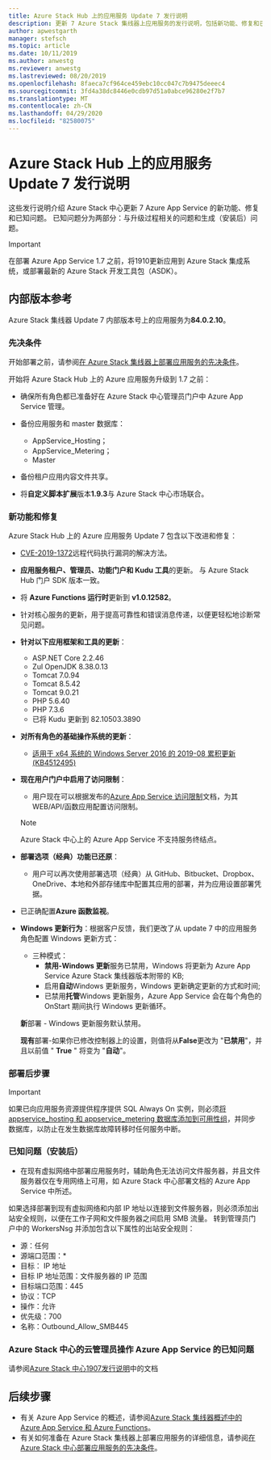 ```yaml
---
title: Azure Stack Hub 上的应用服务 Update 7 发行说明
description: 更新 7 Azure Stack 集线器上应用服务的发行说明，包括新功能、修复和已知问题。
author: apwestgarth
manager: stefsch
ms.topic: article
ms.date: 10/11/2019
ms.author: anwestg
ms.reviewer: anwestg
ms.lastreviewed: 08/20/2019
ms.openlocfilehash: 8faeca7cf964ce459ebc10cc047c7b9475deeec4
ms.sourcegitcommit: 3fd4a38dc8446e0cdb97d51a0abce96280e2f7b7
ms.translationtype: MT
ms.contentlocale: zh-CN
ms.lasthandoff: 04/29/2020
ms.locfileid: "82580075"
---
```

# <a name="app-service-on-azure-stack-hub-update-7-release-notes"></a>Azure Stack Hub 上的应用服务 Update 7 发行说明

这些发行说明介绍 Azure Stack 中心更新 7 Azure App Service 的新功能、修复和已知问题。 已知问题分为两部分：与升级过程相关的问题和生成（安装后）问题。

> [!IMPORTANT]
> 在部署 Azure App Service 1.7 之前，将1910更新应用到 Azure Stack 集成系统，或部署最新的 Azure Stack 开发工具包（ASDK）。

## <a name="build-reference"></a>内部版本参考

Azure Stack 集线器 Update 7 内部版本号上的应用服务为**84.0.2.10**。

### <a name="prerequisites"></a>先决条件

开始部署之前，请参阅[在 Azure Stack 集线器上部署应用服务的先决条件](azure-stack-app-service-before-you-get-started.md)。

开始将 Azure Stack Hub 上的 Azure 应用服务升级到 1.7 之前：

- 确保所有角色都已准备好在 Azure Stack 中心管理员门户中 Azure App Service 管理。

- 备份应用服务和 master 数据库：
  - AppService_Hosting；
  - AppService_Metering；
  - Master

- 备份租户应用内容文件共享。

- 将**自定义脚本扩展**版本**1.9.3**与 Azure Stack 中心市场联合。

### <a name="new-features-and-fixes"></a>新功能和修复

Azure Stack Hub 上的 Azure 应用服务 Update 7 包含以下改进和修复：

- [CVE-2019-1372](https://portal.msrc.microsoft.com/en-US/security-guidance/advisory/CVE-2019-1372)远程代码执行漏洞的解决方法。

- **应用服务租户、管理员、功能门户和 Kudu 工具**的更新。 与 Azure Stack Hub 门户 SDK 版本一致。

- 将 **Azure Functions 运行时**更新到 **v1.0.12582**。

- 针对核心服务的更新，用于提高可靠性和错误消息传递，以便更轻松地诊断常见问题。

- **针对以下应用框架和工具的更新**：

  - ASP.NET Core 2.2.46
  - Zul OpenJDK 8.38.0.13
  - Tomcat 7.0.94
  - Tomcat 8.5.42
  - Tomcat 9.0.21
  - PHP 5.6.40
  - PHP 7.3.6
  - 已将 Kudu 更新到 82.10503.3890

- **对所有角色的基础操作系统的更新**：
  - [适用于 x64 系统的 Windows Server 2016 的 2019-08 累积更新 (KB4512495)](https://support.microsoft.com/help/4512495)

- **现在用户门户中启用了访问限制**：
  - 用户现在可以根据发布的[Azure App Service 访问限制](https://docs.microsoft.com/azure/app-service/app-service-ip-restrictions)文档，为其 WEB/API/函数应用配置访问限制。
  
  > [!NOTE]
  > Azure Stack 中心上的 Azure App Service 不支持服务终结点。

- **部署选项（经典）功能已还原**：
  - 用户可以再次使用部署选项（经典）从 GitHub、Bitbucket、Dropbox、OneDrive、本地和外部存储库中配置其应用的部署，并为应用设置部署凭据。

- 已正确配置**Azure 函数监视**。

- **Windows 更新行为**：根据客户反馈，我们更改了从 update 7 中的应用服务角色配置 Windows 更新方式：
  - 三种模式：
    - **禁用-Windows 更新**服务已禁用，Windows 将更新为 Azure App Service Azure Stack 集线器版本附带的 KB;
    - 启用**自动**Windows 更新服务，Windows 更新确定更新的方式和时间;
    - 已禁用**托管**Windows 更新服务，Azure App Service 会在每个角色的 OnStart 期间执行 Windows 更新循环。

  **新**部署 - Windows 更新服务默认禁用。

  **现有**部署-如果你已修改控制器上的设置，则值将从**False**更改为 "**已禁用**"，并且以前值 " **True** " 将变为 "**自动**"。

### <a name="post-deployment-steps"></a>部署后步骤

> [!IMPORTANT]
> 如果已向应用服务资源提供程序提供 SQL Always On 实例，则必须[将 appservice_hosting 和 appservice_metering 数据库添加到可用性组](https://docs.microsoft.com/sql/database-engine/availability-groups/windows/availability-group-add-a-database)，并同步数据库，以防止在发生数据库故障转移时任何服务中断。

### <a name="known-issues-post-installation"></a>已知问题（安装后）

- 在现有虚拟网络中部署应用服务时，辅助角色无法访问文件服务器，并且文件服务器仅在专用网络上可用，如 Azure Stack 中心部署文档的 Azure App Service 中所述。

如果选择部署到现有虚拟网络和内部 IP 地址以连接到文件服务器，则必须添加出站安全规则，以便在工作子网和文件服务器之间启用 SMB 流量。 转到管理员门户中的 WorkersNsg 并添加包含以下属性的出站安全规则：

* 源：任何
* 源端口范围：*
* 目标： IP 地址
* 目标 IP 地址范围：文件服务器的 IP 范围
* 目标端口范围：445
* 协议：TCP
* 操作：允许
* 优先级：700
* 名称：Outbound_Allow_SMB445

### <a name="known-issues-for-cloud-admins-operating-azure-app-service-on-azure-stack-hub"></a>Azure Stack 中心的云管理员操作 Azure App Service 的已知问题

请参阅[Azure Stack 中心1907发行说明](azure-stack-release-notes-1907.md)中的文档

## <a name="next-steps"></a>后续步骤

- 有关 Azure App Service 的概述，请参阅[Azure Stack 集线器概述中的 Azure App Service 和 Azure Functions](azure-stack-app-service-overview.md)。
- 有关如何准备在 Azure Stack 集线器上部署应用服务的详细信息，请参阅[在 Azure Stack 中心部署应用服务的先决条件](azure-stack-app-service-before-you-get-started.md)。
